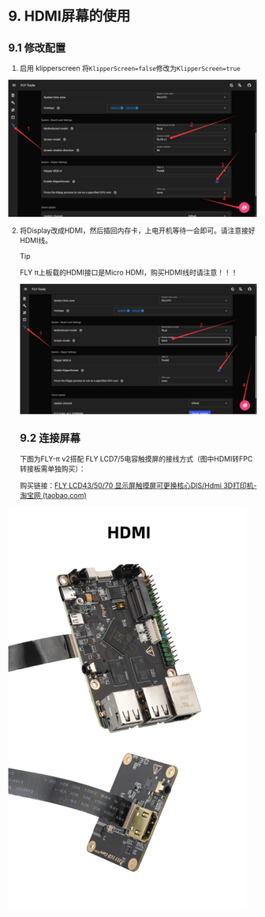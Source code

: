 #  9. HDMI屏幕的使用

## 9.1 修改配置

1. 启用 klipperscreen 将``KlipperScreen=false``修改为``KlipperScreen=true``

![kp](../../images/boards/fly_pi/kp.png)

2. 将Display改成HDMI，然后插回内存卡，上电开机等待一会即可。请注意接好HDMI线。

   > [!TIP]
   >
   > FLY π上板载的HDMI接口是Micro HDMI，购买HDMI线时请注意！！！
   
   ![hdmi](../../images/boards/fly_pi/hdmi.png)
   
   ## 9.2 连接屏幕
   
   下图为FLY-π v2搭配 FLY LCD7/5电容触摸屏的接线方式（图中HDMI转FPC转接板需单独购买）：
   
   购买链接：[FLY LCD43/50/70 显示屏触摸屏可更换核心DIS/Hdmi 3D打印机-淘宝网 (taobao.com)](https://item.taobao.com/item.htm?spm=a1z10.5-c.w4002-23066022675.52.57cd4ba4U3GZvE&id=707904441524)

<img src="../../images/boards/fly_pi_v2/hdmi.jpg" alt="hdmi" style="zoom:80%;" />


